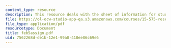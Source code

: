```yaml
---
content_type: resource
description: This resource deals with the sheet of information for students.
file: https://ol-ocw-studio-app-qa.s3.amazonaws.com/courses/15-575-research-seminar-in-it-and-organizations-economic-perspectives-spring-2004/7562268dde1b12e199a0410ee86c69e6_feb5assign.pdf
file_type: application/pdf
resourcetype: Document
title: feb5assign.pdf
uid: 7562268d-de1b-12e1-99a0-410ee86c69e6
---
```


